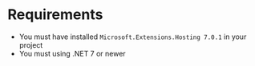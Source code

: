 # Requirements
- You must have installed `Microsoft.Extensions.Hosting 7.0.1` in your project
- You must using .NET 7 or newer 
